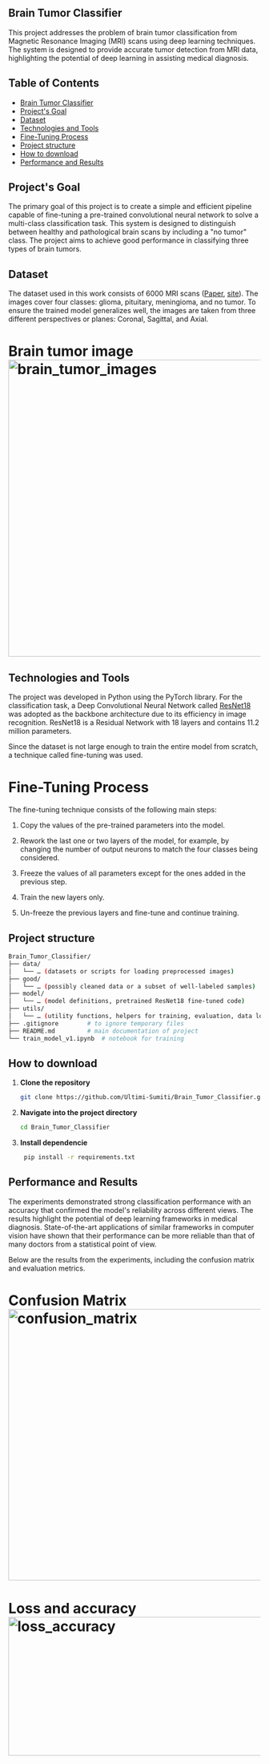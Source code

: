 ## Brain Tumor Classifier
This project addresses the problem of brain tumor classification from Magnetic Resonance Imaging (MRI) scans using deep learning techniques. The system is designed to provide accurate tumor detection from MRI data, highlighting the potential of deep learning in assisting medical diagnosis.

## Table of Contents
- [Brain Tumor Classifier](#brain-tumor-classifier)
- [Project's Goal](#projects-goal)
- [Dataset](#dataset)
- [Technologies and Tools](#technologies-and-tools)
- [Fine-Tuning Process](#fine-tuning-process)
- [Project structure](#project-structure)
- [How to download](#how-to-download)
- [Performance and Results](#performance-and-results)

## Project's Goal
The primary goal of this project is to create a simple and efficient pipeline capable of fine-tuning a pre-trained convolutional neural network to solve a multi-class classification task. This system is designed to distinguish between healthy and pathological brain scans by including a "no tumor" class. The project aims to achieve good performance in classifying three types of brain tumors.

## Dataset
The dataset used in this work consists of 6000 MRI scans ([Paper](https://arxiv.org/abs/2506.14318), [site](https://www.kaggle.com/datasets/briscdataset/brisc2025)). The images cover four classes: 
glioma, pituitary, meningioma, and no tumor. To ensure the trained model generalizes well, the images are taken from three different perspectives or planes: 
Coronal, Sagittal, and Axial.

# Brain tumor image<img width="1180" height="593" alt="brain_tumor_images" src="https://github.com/user-attachments/assets/57769afa-d9c6-499f-8bb7-2a57c86618a0" />

## Technologies and Tools
The project was developed in Python using the PyTorch library. For the classification task, a Deep Convolutional Neural Network called [ResNet18](https://arxiv.org/abs/1512.03385) was adopted as the backbone architecture due to its efficiency in image recognition. ResNet18 is a Residual Network with 18 layers and contains 11.2 million parameters.



Since the dataset is not large enough to train the entire model from scratch, a technique called fine-tuning was used.

# Fine-Tuning Process
The fine-tuning technique consists of the following main steps:

1. Copy the values of the pre-trained parameters into the model.

2. Rework the last one or two layers of the model, for example, by changing the number of output neurons to match the four classes being considered.

3. Freeze the values of all parameters except for the ones added in the previous step.

4. Train the new layers only.

5. Un-freeze the previous layers and fine-tune and continue training.

## Project structure

``` bash
Brain_Tumor_Classifier/
├── data/
│   └── … (datasets or scripts for loading preprocessed images)
├── good/
│   └── … (possibly cleaned data or a subset of well-labeled samples)
├── model/
│   └── … (model definitions, pretrained ResNet18 fine-tuned code)
├── utils/
│   └── … (utility functions, helpers for training, evaluation, data loading)
├── .gitignore        # to ignore temporary files
├── README.md         # main documentation of project
└── train_model_v1.ipynb  # notebook for training
```

## How to download

1. **Clone the repository**
   
    ```bash
    git clone https://github.com/Ultimi-Sumiti/Brain_Tumor_Classifier.git
    ```
2. **Navigate into the project directory**
   
    ```bash
    cd Brain_Tumor_Classifier
    ```
3. **Install dependencie**
   
    ```bash
     pip install -r requirements.txt
    ```
## Performance and Results
The experiments demonstrated strong classification performance with an accuracy that confirmed the model's reliability across different views. The results highlight the potential of deep learning frameworks in medical diagnosis. State-of-the-art applications of similar frameworks in computer vision have shown that their performance can be more reliable than that of many doctors from a statistical point of view.

Below are the results from the experiments, including the confusion matrix and evaluation metrics.
# Confusion Matrix<img width="635" height="542" alt="confusion_matrix" src="https://github.com/user-attachments/assets/7b919b8e-97e7-48ce-9dd4-c00ea0bcf99c" />
# Loss and accuracy<img width="864" height="277" alt="loss_accuracy" src="https://github.com/user-attachments/assets/727ae62f-22d2-4545-940f-cc320a82e2fa" />


